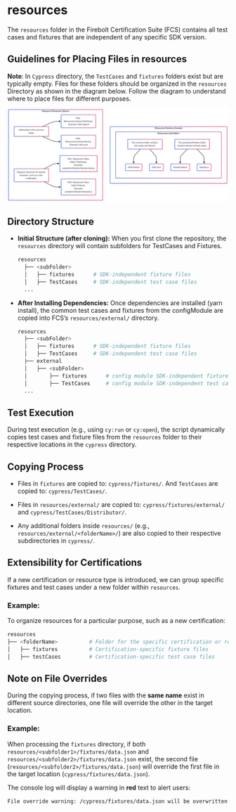 # resources
The `resources` folder in the Firebolt Certification Suite (FCS) contains all test cases and fixtures that are independent of any specific SDK version.

## Guidelines for Placing Files in resources
**Note**: In `Cypress` directory, the `TestCases` and `fixtures` folders exist but are typically empty. Files for these folders should be organized in the `resources` Directory as shown in the diagram below. Follow the diagram to understand where to place files for different purposes.

![alt text](Resources_filesFlowChart.png)

## Directory Structure
- **Initial Structure (after cloning):** When you first clone the repository, the `resources` directory will contain subfolders for TestCases and Fixtures.
  ```bash 
  resources
    ├── <subFolder>
    │   ├── fixtures      # SDK-independent fixture files
    │   ├── TestCases     # SDK-independent test case files
    ...
- **After Installing Dependencies:**  Once dependencies are installed (yarn install), the common test cases and fixtures from the configModule are copied into FCS’s `resources/external/` directory.
  ```bash 
  resources
    ├── <subFolder>
    │   ├── fixtures      # SDK-independent fixture files
    │   ├── TestCases     # SDK-independent test case files
    ├── external
    │   ├── <subFolder>
    │       ├── fixtures      # config module SDK-independent fixture files
    │       ├── TestCases     # config module SDK-independent test case files
    ...

## Test Execution
During test execution (e.g., using `cy:run` or `cy:open`), the script dynamically copies test cases and fixture files from the `resources` folder to their respective locations in the `cypress` directory.

## Copying Process
- Files in `fixtures` are copied to: `cypress/fixtures/`. And `TestCases` are copied to: `cypress/TestCases/`.

- Files in `resources/external/` are copied to: `cypress/fixtures/external/` and `cypress/TestCases/Distributor/`.

- Any additional folders inside `resources/` (e.g., `resources/external/<folderName>/`) are also copied to their respective subdirectories in `cypress/`.

## Extensibility for Certifications
If a new certification or resource type is introduced, we can group specific fixtures and test cases under a new folder within `resources`.

### Example:
To organize resources for a particular purpose, such as a new certification:

```bash
resources
├── <folderName>          # Folder for the specific certification or resource type (e.g., fireboltCertification)
│   ├── fixtures          # Certification-specific fixture files
│   ├── testCases         # Certification-specific test case files
```

## Note on File Overrides
During the copying process, if two files with the **same name** exist in different source directories, one file will override the other in the target location.

### Example:
When processing the `fixtures` directory, if both `resources/<subfolder1>/fixtures/data.json` and `resources/<subfolder2>/fixtures/data.json` exist, the second file (`resources/<subfolder2>/fixtures/data.json`) will override the first file in the target location (`cypress/fixtures/data.json`).

The console log will display a warning in **red** text to alert users:

```bash
File override warning: /cypress/fixtures/data.json will be overwritten by /resources/<subfolder2>/fixtures/data.json
```